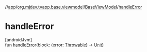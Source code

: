 //[app](../../../index.md)/[org.mjdev.tvapp.base.viewmodel](../index.md)/[BaseViewModel](index.md)/[handleError](handle-error.md)

# handleError

[androidJvm]\
fun [handleError](handle-error.md)(block: (error: [Throwable](https://kotlinlang.org/api/latest/jvm/stdlib/kotlin/-throwable/index.html)) -&gt; [Unit](https://kotlinlang.org/api/latest/jvm/stdlib/kotlin/-unit/index.html))
